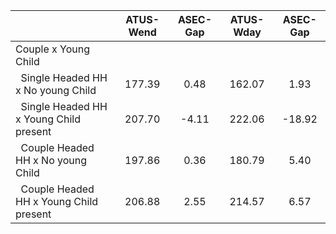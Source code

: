 
|                      |    ATUS-Wend |     ASEC-Gap |    ATUS-Wday |     ASEC-Gap |
| -------------------- | :----------: | :----------: | :----------: | :----------: |
| Couple x Young Child |              |              |              |              |
| &nbsp;&nbsp;Single Headed HH x No young Child |       177.39 |         0.48 |       162.07 |         1.93 |
| &nbsp;&nbsp;Single Headed HH x Young Child present |       207.70 |        -4.11 |       222.06 |       -18.92 |
| &nbsp;&nbsp;Couple Headed HH x No young Child |       197.86 |         0.36 |       180.79 |         5.40 |
| &nbsp;&nbsp;Couple Headed HH x Young Child present |       206.88 |         2.55 |       214.57 |         6.57 |

